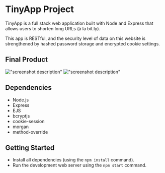 # TinyApp Project

TinyApp is a full stack web application built with Node and Express that allows users to shorten long URLs (à la bit.ly).

This app is RESTful, and the security level of data on this website is strengthened by hashed password storage and encrypted cookie settings.

## Final Product

!["screenshot description"](#)
!["screenshot description"](#)

## Dependencies

- Node.js
- Express
- EJS
- bcryptjs
- cookie-session
- morgan
- method-override

## Getting Started

- Install all dependencies (using the `npm install` command).
- Run the development web server using the `npm start` command.